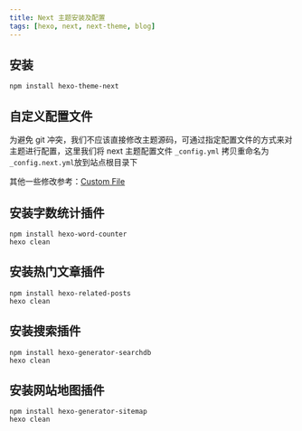 ```yaml
---
title: Next 主题安装及配置
tags: [hexo, next, next-theme, blog]
---
```


<!-- more -->

## 安装

```shell
npm install hexo-theme-next
```

## 自定义配置文件

为避免 git 冲突，我们不应该直接修改主题源码，可通过指定配置文件的方式来对主题进行配置，这里我们将 next 主题配置文件 `_config.yml` 拷贝重命名为 `_config.next.yml`放到站点根目录下

其他一些修改参考：[Custom File](https://theme-next.js.org/docs/advanced-settings/custom-files.html)

## 安装字数统计插件

```shell
npm install hexo-word-counter
hexo clean
```

## 安装热门文章插件

```shell
npm install hexo-related-posts
hexo clean
```

## 安装搜索插件

```shell
npm install hexo-generator-searchdb
hexo clean
```

## 安装网站地图插件

```shell
npm install hexo-generator-sitemap
hexo clean
```
